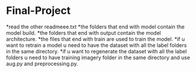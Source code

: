 # Final-Project
*read the other readmeee.txt
*the folders that end with model contain the model build.
*the folders that end with output contain the model architecture.
*the files that end with train are used to train the model.
*if u want to retrain a model u need to have the dataset with all the label folders in the same directory.
*if u want to regenerate the dataset with all the label folders u need to have training imagery folder in the same directory and use aug.py and preprocessing.py.
